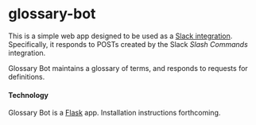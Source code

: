 # glossary-bot
This is a simple web app designed to be used as a [Slack integration](https://slack.com/integrations). Specifically, it responds to POSTs created by the Slack *Slash Commands* integration.

Glossary Bot maintains a glossary of terms, and responds to requests for definitions.

#### Technology
Glossary Bot is a [Flask](http://flask.pocoo.org/) app. Installation instructions forthcoming.
